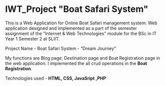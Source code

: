 # IWT_Project "Boat Safari System"


This is a Web Application for Online Boat Safari management system.
Web application designed and implemented as a part of the semester assignment of the "Internet & Web Technologies" module for the BSc in IT Year 1 Semester 2 at SLIIT.

Project Name - Boat Safari System - “Dream Journey” 

My functions are Blog page, Destination page and Boat Registration page in the web application. I implemented the all crud operations in the <b>Boat Registration</b>.

Technologies used - <b>HTML, CSS, JavaSript ,PHP</b>
   
